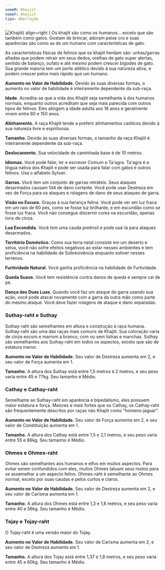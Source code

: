 ```yaml
---
nomeM: Khajiit
nomeF: Khajiit
tipo: Aberração
---
```

![Khajiit](Khajiit.png){ align=right }
Os khajiit são como os humanos... exceto que são também como gatos. Gostam de brincar, adoram peixe cru e suas aparências são como as de um humano com características de gato.

As características físicas de felinos que os khajiit herdam são: unhas/garras afiadas que podem retrair em seus dedos, orelhas de gato super alertas, sentido de balanço, oufato e até mesmo podem crescer bigodes de gato. Sua grande maioria tem um porte atlético devido à sua natureza ativa, e podem crescer pelos mais rápido que um humano.

**Aumento no Valor de Habilidade.** Devido às suas diversas formas, o aumento no valor de habilidade é inteiramente dependente da sub-raça.

**Idade.** Acredita-se que a vida dos Khajiit seja semelhante à dos humanos normais, enquanto outros acreditam que seja mais parecida com outros tipos de felinos. Eles atingem a idade adulta aos 16 anos e geralmente vivem entre 80 e 150 anos.

**Alinhamento.** A raça Khajiit tende a preferir alinhamentos caóticos devido à sua natureza livre e espirituosa.

**Tamanho.** Devido às suas diversas formas, o tamanho da raça Khajiit é inteiramente dependente da sub-raça.

**Deslocamento.** Sua velocidade de caminhada base é de 10 metros.

**Idiomas.** Você pode falar, ler e escrever Comum e Ta'agra. Ta'agra é a língua nativa dos Khajiit e pode ser usada para falar com gatos e outros felinos. Usa o alfabeto Sylvan.

**Garras.** Você tem um conjunto de garras retráteis. Seus ataques desarmados causam 1d4 de dano cortante. Você pode usar Destreza em vez de Força para os ataques e rolagens de dano de seus ataques de garra.

**Visão no Escuro.** Graças à sua herança felina. Você pode ver em luz fraca em um raio de 60 pés, como se fosse luz brilhante, e em escuridão como se fosse luz fraca. Você não consegue discernir cores na escuridão, apenas tons de cinza.

**Lua Escondida.** Você tem uma cauda preênsil e pode usá-la para ataques desarmados.

**Território Doméstico.** Como sua terra natal consiste em um deserto e selva, você não sofre efeitos negativos ao estar nesses ambientes e tem proficiência na habilidade de Sobrevivência enquanto estiver nesses terrenos.

**Furtividade Natural.** Você ganha proficiência na habilidade de Furtividade.

**Queda Suave.** Você tem resistência contra danos de queda e sempre cai de pé.

**Dança das Duas Luas.** Quando você faz um ataque de garra usando sua ação, você pode atacar novamente com a garra da outra mão como parte do mesmo ataque. Você deve fazer rolagens de ataque e dano separadas.
### Suthay-raht e Suthay
Suthay-raht são semelhantes em altura e construção à raça humana. Suthay-raht são uma das raças mais comuns de Khajiit. Sua coloração varia de cinza escuro e marrom a branco, com ou sem listras e manchas. Suthay são semelhantes aos Suthay-raht em todos os aspectos, exceto que são de estatura menor.

**Aumento no Valor de Habilidade.** Seu valor de Destreza aumenta em 2, e seu valor de Força aumenta em 1.

**Tamanho.** A altura dos Suthay está entre 1,5 metros à 2 metros, e seu peso varia entre 45 e 77kg. Seu tamanho é Médio.
### Cathay e Cathay-raht
Semelhante ao Suthay-raht em aparência e bipedalismo, eles possuem maior estatura e força. Maiores e mais fortes que os Cathay, os Cathay-raht são frequentemente descritos por raças não Khajiit como "homens-jaguar".

**Aumento no Valor de Habilidade.** Seu valor de Força aumenta em 2, e seu valor de Constituição aumenta em 1.

**Tamanho.** A altura dos Cathay está entre 1,5 e 2,1 metros, e seu peso varia entre 55 e 86kg. Seu tamanho é Médio.
### Ohmes e Ohmes-raht
Ohmes são semelhantes aos humanos e elfos em muitos aspectos. Para evitar serem confundidos com eles, muitos Ohmes tatuam seus rostos para se assemelhar a um aspecto felino. Ohmes-raht é semelhante ao Ohmes normal, exceto por suas caudas e pelos curtos e claros.

**Aumento no Valor de Habilidade.** Seu valor de Destreza aumenta em 2, e seu valor de Carisma aumenta em 1.

**Tamanho.** A altura dos Ohmes está entre 1,3 e 1,8 metros, e seu peso varia entre 40 e 56kg. Seu tamanho é Médio.
### Tojay e Tojay-raht
O Tojay-raht é uma versão maior do Tojay.

**Aumento no Valor de Habilidade.** Seu valor de Carisma aumenta em 2, e seu valor de Destreza aumenta em 1.

**Tamanho.** A altura dos Tojay está entre 1,37 e 1,8 metros, e seu peso varia entre 45 e 60kg. Seu tamanho é Médio.